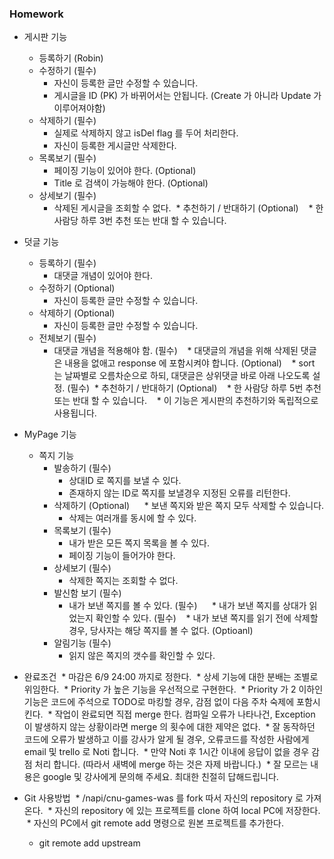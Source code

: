 ### Homework

* 게시판 기능
  * 등록하기 (Robin)
  * 수정하기 (필수)
    * 자신이 등록한 글만 수정할 수 있습니다.
    * 게시글을 ID (PK) 가 바뀌어서는 안됩니다.  (Create 가 아니라 Update 가 이루어져야함)
  * 삭제하기 (필수)
    * 실제로 삭제하지 않고 isDel flag 를 두어 처리한다.
    * 자신이 등록한 게시글만 삭제한다.
  * 목록보기 (필수)
    * 페이징 기능이 있어야 한다. (Optional)
    * Title 로 검색이 가능해야 한다. (Optional)
  * 상세보기 (필수)
    * 삭제된 게시글을 조회할 수 없다.
  * 추천하기 / 반대하기 (Optional)
    * 한 사람당 하루 3번 추천 또는 반대 할 수 있습니다.

* 덧글 기능
  * 등록하기 (필수)
    * 대댓글 개념이 있어야 한다.
  * 수정하기 (Optional)
    * 자신이 등록한 글만 수정할 수 있습니다.
  * 삭제하기 (Optional)
    * 자신이 등록한 글만 수정할 수 있습니다.
  * 전체보기 (필수)
    * 대댓글 개념을 적용해야 함. (필수)
    * 대댓글의 개념을 위해 삭제된 댓글은 내용을 없애고 response 에 포함시켜야 합니다. (Optional)
    * sort 는 날짜별로 오름차순으로 하되, 대댓글은 상위댓글 바로 아래 나오도록 설정. (필수)
  * 추천하기 / 반대하기 (Optional)
    * 한 사람당 하루 5번 추천 또는 반대 할 수 있습니다.
    * 이 기능은 게시판의 추천하기와 독립적으로 사용됩니다.
    
* MyPage 기능
  * 쪽지 기능
    * 발송하기 (필수)
      * 상대ID 로 쪽지를 보낼 수 있다.
      * 존재하지 않는 ID로 쪽지를 보낼경우 지정된 오류를 리턴한다.
    * 삭제하기 (Optional)
      * 보낸 쪽지와 받은 쪽지 모두 삭제할 수 있습니다.
      * 삭제는 여러개를 동시에 할 수 있다.
    * 목록보기 (필수)
      * 내가 받은 모든 쪽지 목록을 볼 수 있다.
      * 페이징 기능이 들어가야 한다.
    * 상세보기 (필수)
      * 삭제한 쪽지는 조회할 수 없다.
    * 발신함 보기 (필수)
      * 내가 보낸 쪽지를 볼 수 있다. (필수)
      * 내가 보낸 쪽지를 상대가 읽었는지 확인할 수 있다. (필수)
      * 내가 보낸 쪽지를 읽기 전에 삭제할 경우, 당사자는 해당 쪽지를 볼 수 없다. (Optioanl)
    * 알림기능 (필수)
      * 읽지 않은 쪽지의 갯수를 확인할 수 있다.
* 완료조건
  * 마감은 6/9 24:00 까지로 정한다.
  * 상세 기능에 대한 분배는 조별로 위임한다.
  * Priority 가 높은 기능을 우선적으로 구현한다.
  * Priority 가 2 이하인 기능은 코드에 주석으로 TODO로 마킹할 경우, 감점 없이 다음 주차 숙제에 포함시킨다.
  * 작업이 완료되면 직접 merge 한다. 컴파일 오류가 나타나건, Exception 이 발생하지 않는 상황이라면 merge 의 횟수에 대한 제약은 없다.
  * 잘 동작하던 코드에 오류가 발생하고 이를 강사가 알게 될 경우, 오류코드를 작성한 사람에게 email 및 trello 로 Noti 합니다. 
  * 만약 Noti 후 1시간 이내에 응답이 없을 경우 감점 처리 합니다. (따라서 새벽에 merge 하는 것은 자제 바랍니다.)
  * 잘 모르는 내용은 google 및 강사에게 문의해 주세요. 최대한 친절히 답해드립니다.
* Git 사용방법
  * /napi/cnu-games-was 를 fork 따서 자신의 repository 로 가져온다.
  * 자신의 repository 에 있는 프로젝트를 clone 하여 local PC에 저장한다.
  * 자신의 PC에서 git remote add 명령으로 원본 프로젝트를 추가한다.
    * git remote add upstream 

